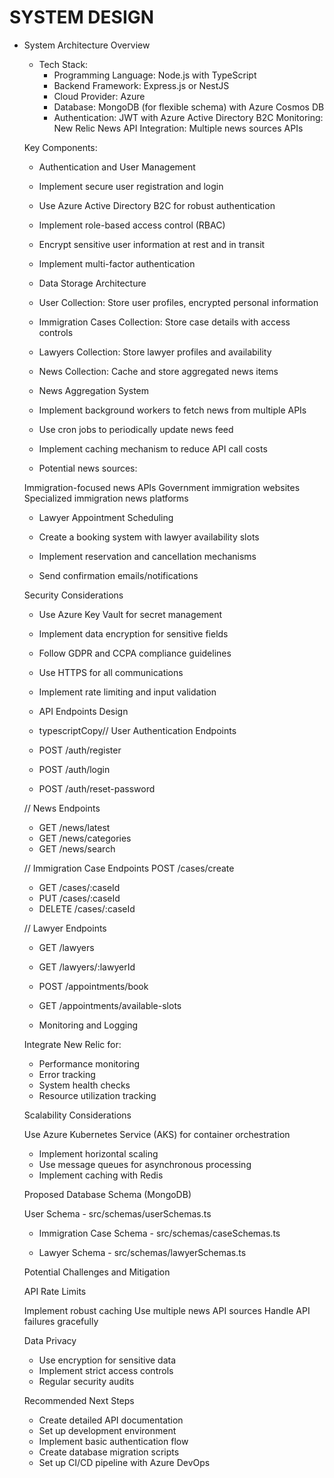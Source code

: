 # SYSTEM DESIGN

- System Architecture Overview
    - Tech Stack:
        - Programming Language: Node.js with TypeScript
        - Backend Framework: Express.js or NestJS
        - Cloud Provider: Azure
        - Database: MongoDB (for flexible schema) with Azure Cosmos DB
        - Authentication: JWT with Azure Active Directory B2C
    Monitoring: New Relic
    News API Integration: Multiple news sources APIs

    Key Components:

    - Authentication and User Management

    - Implement secure user registration and login
    - Use Azure Active Directory B2C for robust authentication
    - Implement role-based access control (RBAC)
    - Encrypt sensitive user information at rest and in transit
    - Implement multi-factor authentication

    - Data Storage Architecture

    - User Collection: Store user profiles, encrypted personal information
    - Immigration Cases Collection: Store case details with access controls
    - Lawyers Collection: Store lawyer profiles and availability
    - News Collection: Cache and store aggregated news items

    - News Aggregation System

    - Implement background workers to fetch news from multiple APIs
    - Use cron jobs to periodically update news feed
    - Implement caching mechanism to reduce API call costs
    - Potential news sources:

    Immigration-focused news APIs
    Government immigration websites
    Specialized immigration news platforms

    - Lawyer Appointment Scheduling

    - Create a booking system with lawyer availability slots
    - Implement reservation and cancellation mechanisms
    - Send confirmation emails/notifications

    Security Considerations

    - Use Azure Key Vault for secret management
    - Implement data encryption for sensitive fields
    - Follow GDPR and CCPA compliance guidelines
    - Use HTTPS for all communications
    - Implement rate limiting and input validation

    - API Endpoints Design
    - typescriptCopy// User Authentication Endpoints
    - POST /auth/register
    - POST /auth/login
    - POST /auth/reset-password

    // News Endpoints
    - GET /news/latest
    - GET /news/categories
    - GET /news/search

    // Immigration Case Endpoints
    POST /cases/create
    - GET /cases/:caseId
    - PUT /cases/:caseId
    - DELETE /cases/:caseId

    // Lawyer Endpoints
    - GET /lawyers
    - GET /lawyers/:lawyerId
    - POST /appointments/book
    - GET /appointments/available-slots

    - Monitoring and Logging

    Integrate New Relic for:

    - Performance monitoring
    - Error tracking
    - System health checks
    - Resource utilization tracking

    Scalability Considerations

    Use Azure Kubernetes Service (AKS) for container orchestration
    - Implement horizontal scaling
    - Use message queues for asynchronous processing
    - Implement caching with Redis

    Proposed Database Schema (MongoDB)

    User Schema - src/schemas/userSchemas.ts

    - Immigration Case Schema - src/schemas/caseSchemas.ts

    - Lawyer Schema - src/schemas/lawyerSchemas.ts

    Potential Challenges and Mitigation

    API Rate Limits

    Implement robust caching
    Use multiple news API sources
    Handle API failures gracefully

    Data Privacy

    - Use encryption for sensitive data
    - Implement strict access controls
    - Regular security audits

    Recommended Next Steps

    - Create detailed API documentation
    - Set up development environment
    - Implement basic authentication flow
    - Create database migration scripts
    - Set up CI/CD pipeline with Azure DevOps